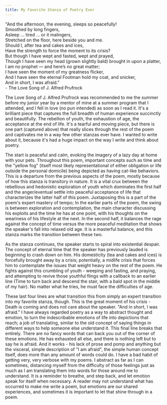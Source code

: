 ```yaml
---
title: My Favorite Stanza of Poetry Ever
---
```


"And the afternoon, the evening, sleeps so peacefully!  
Smoothed by long fingers,  
Asleep ... tired ... or it malingers,  
Stretched on the floor, here beside you and me.  
Should I, after tea and cakes and ices,  
Have the strength to force the moment to its crisis?  
But though I have wept and fasted, wept and prayed,  
Though I have seen my head (grown slightly bald) brought in upon a platter,  
I am no prophet — and here’s no great matter;  
I have seen the moment of my greatness flicker,  
And I have seen the eternal Footman hold my coat, and snicker,  
And in short, I was afraid."  
		- The Love Song of J. Alfred Prufrock  

The Love Song of J. Alfred Prufrock was recommended to me the summer before my junior year by a mentor of mine at a summer program that I attended, and I fell in love (no pun intended) as soon as I read it. It's a brilliant piece that captures the full breadth of human experience succinctly and beautifully. The rebellion of youth, the exhaustion of age, the acceptance at the end of life. It's a tearful and moving piece, but there is one part (captured above) that really slices through the rest of the poem and captivates me in a way few other stanzas ever have. I wanted to write about it, because it's had a huge impact on the way I write and think about poetry.  

The start is peaceful and calm, evoking the imagery of a lazy day at home with your pets. Throughout this poem, important concepts such as time and the "yellow fog" (itself most likely representational of either obligation or life outside the personal domicile) being depicted as having cat-like behaviors. This is a departure from the previous aspects of the poem, mostly because of how this stanza is transitory in nature. It is a vital crux between the rebellious and hedonistic exploration of youth which dominates the first half and the anger/eventual settle into peaceful acceptance of life that characterizes the latter half of this poem. Juxtaposing this is a part of the poem's expert mastery of tempo; In the earlier parts of the poem, the swing is between exploration and contemplation, the main character discussing his exploits and the time he has at one point, with his thoughts on the weariness of his lifestyle at the next. In the second half, it balances the rage against the concept of time versus the more peaceful meditation that shows the speaker's fall into relaxed old age. It is a masterful balance, and this stanza marks the transition between these two.  

As the stanza continues, the speaker starts to spiral into existential despair. The concept of eternal time that the speaker has previously lauded is beginning to crash down on him. His domesticity (tea and cakes and ices) is forcefully brought away by a crisis; potentially, a midlife crisis that forces him to contemplate the issues that weight heavy on the rest of the poem. He fights against this crumbling of youth - weeping and fasting, and praying, and attempting to revive those youthful flings with a callback to an earlier line (Time to turn back and descend the stair, with a bald spot in the middle of my hair). No matter what he tries, he must face the difficulties of age.  

These last four lines are what transition this from simply an expert transition into my favorite stanza, though. This is the great moment of his crisis - Death is coming and does not care about the speaker. "And in short, I was afraid." I have always regarded poetry as a way to abstract thought and emotion, to turn the indescribable emotions of life into depictions that reach; a job of translating, similar to the old concept of saying things in different ways to help someone else understand it. This final line breaks that entirely. There are no fancy words that can back you out of the corner of these emotions. He has exhausted all else, and there is nothing left but to say he is afraid. And it works - his lack of prose and pomp and anything but the visceral, simple description of "I am afraid", the simple human concept itself, does more than any amount of words could do. I have a bad habit of getting very, very verbose with my poems. I abstract as far as I can sometimes, distancing myself from the difficulty of those feelings just as much as I am translating them into words for those around me to understand. It is a reminder to breathe, and step back, and let emotion speak for itself when necessary. A reader may not understand what has occurred to make me write a poem, but emotions are our shared experiences, and sometimes it is important to let that shine through in a poem.